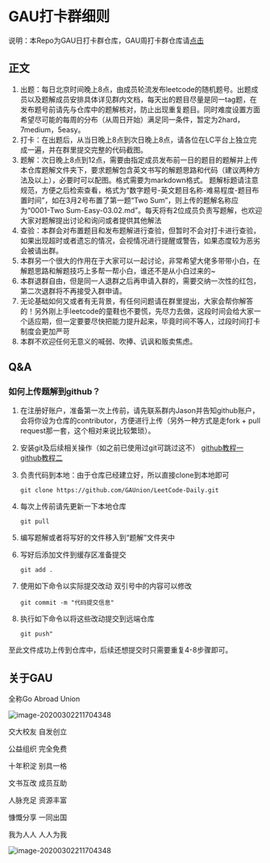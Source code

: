 # GAU打卡群细则

说明：本Repo为GAU日打卡群仓库，GAU周打卡群仓库请[点击](https://github.com/GAUnion/LeetCode-Weekly)

## 正文

1. 出题：每日北京时间晚上8点，由成员轮流发布leetcode的随机题号。出题成员以及题解成员安排具体详见群内文档，每天出的题目尽量是同一tag题，在发布题号前请先与仓库中的题解核对，防止出现重复题目。同时难度设置方面希望尽可能的每周的分布（从周日开始）满足同一条件，暂定为2hard，7medium，5easy。
2. 打卡：在出题后，从当日晚上8点到次日晚上8点，请各位在LC平台上独立完成一遍，并在群里提交完整的代码截图。
3. 题解：次日晚上8点到12点，需要由指定成员发布前一日的题目的题解并上传本仓库题解文件夹下，要求题解包含英文书写的解题思路和代码（建议两种方法及以上），必要时可以配图。格式需要为markdown格式。 题解标题请注意规范，方便之后检索查看，格式为“数字题号-英文题目名称-难易程度-题目布置时间”，如在3月2号布置了第一题“Two Sum”，则上传的题解名称应为“0001-Two Sum-Easy-03.02.md”。每天将有2位成员负责写题解，也欢迎大家对题解提出讨论和询问或者提供其他解法
4. 查验：本群会对布置题目和发布题解进行查验，但暂时不会对打卡进行查验，如果出现超时或者遗忘的情况，会视情况进行提醒或警告，如果态度较为恶劣会被请出群。
5. 本群另一个很大的作用在于大家可以一起讨论，非常希望大佬多带带小白，在解题思路和解题技巧上多帮一帮小白，谁还不是从小白过来的~
6. 本群退群自由，但是同一人退群之后再申请入群的，需要交纳一次性的红包，第二次退群将不再接受入群申请。
7. 无论基础如何又或者有无背景，有任何问题请在群里提出，大家会帮你解答的！另外刚上手leetcode的童鞋也不要慌，先尽力去做，这段时间会给大家一个适应期，但一定要要尽快把能力提升起来，毕竟时间不等人，过段时间打卡制度会更加严苛
8. 本群不欢迎任何无意义的喊弱、吹捧、讥讽和贩卖焦虑。

## Q&A

### 如何上传题解到github？

1. 在注册好账户，准备第一次上传前，请先联系群内Jason并告知github账户，会将你设为仓库的contributor，方便进行上传（另外一种方式是走fork + pull request那一套，这个相对来说比较繁琐）。

2. 安装git及后续相关操作（如之前已使用过git可跳过这不） [github教程一](<https://blog.csdn.net/qq_35246620/article/details/66973794>) [github教程二](<https://www.runoob.com/w3cnote/git-guide.html>)

3. 负责代码到本地：由于仓库已经建立好，所以直接clone到本地即可
      
   `git clone https://github.com/GAUnion/LeetCode-Daily.git` 

4. 每次上传前请先更新一下本地仓库 
  
   `git pull` 

5. 编写题解或者将写好的文件移入到“题解”文件夹中

6. 写好后添加文件到缓存区准备提交
  
   `git add .`

7. 使用如下命令以实际提交改动 双引号中的内容可以修改

   `git commit -m "代码提交信息"`

8. 执行如下命令以将这些改动提交到远端仓库

   `git push"`

至此文件成功上传到仓库中，后续还想提交时只需要重复4-8步骤即可。

## 关于GAU

全称Go Abroad Union

![image-20200302211704348](https://github.com/GAUnion/LeetCode-Daily/blob/master/images/gau-1.png)

交大校友 自发创立

公益组织 完全免费

十年积淀 别具一格

文书互改 成员互助

人脉充足 资源丰富

慷慨分享 一同出国

我为人人 人人为我

![image-20200302211704348](https://github.com/GAUnion/LeetCode-Daily/blob/master/images/gau.png)